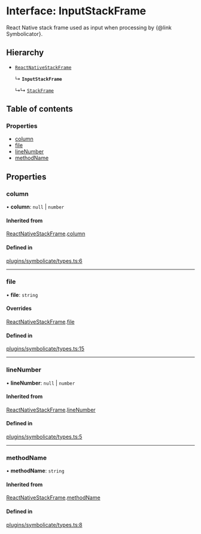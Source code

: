 # Interface: InputStackFrame

React Native stack frame used as input when processing by {@link Symbolicator}.

## Hierarchy

- [`ReactNativeStackFrame`](ReactNativeStackFrame.md)

  ↳ **`InputStackFrame`**

  ↳↳ [`StackFrame`](StackFrame.md)

## Table of contents

### Properties

- [column](InputStackFrame.md#column)
- [file](InputStackFrame.md#file)
- [lineNumber](InputStackFrame.md#linenumber)
- [methodName](InputStackFrame.md#methodname)

## Properties

### column

• **column**: ``null`` \| `number`

#### Inherited from

[ReactNativeStackFrame](ReactNativeStackFrame.md).[column](ReactNativeStackFrame.md#column)

#### Defined in

[plugins/symbolicate/types.ts:6](https://github.com/callstack/repack/blob/81f067f/packages/dev-server/src/plugins/symbolicate/types.ts#L6)

___

### file

• **file**: `string`

#### Overrides

[ReactNativeStackFrame](ReactNativeStackFrame.md).[file](ReactNativeStackFrame.md#file)

#### Defined in

[plugins/symbolicate/types.ts:15](https://github.com/callstack/repack/blob/81f067f/packages/dev-server/src/plugins/symbolicate/types.ts#L15)

___

### lineNumber

• **lineNumber**: ``null`` \| `number`

#### Inherited from

[ReactNativeStackFrame](ReactNativeStackFrame.md).[lineNumber](ReactNativeStackFrame.md#linenumber)

#### Defined in

[plugins/symbolicate/types.ts:5](https://github.com/callstack/repack/blob/81f067f/packages/dev-server/src/plugins/symbolicate/types.ts#L5)

___

### methodName

• **methodName**: `string`

#### Inherited from

[ReactNativeStackFrame](ReactNativeStackFrame.md).[methodName](ReactNativeStackFrame.md#methodname)

#### Defined in

[plugins/symbolicate/types.ts:8](https://github.com/callstack/repack/blob/81f067f/packages/dev-server/src/plugins/symbolicate/types.ts#L8)
